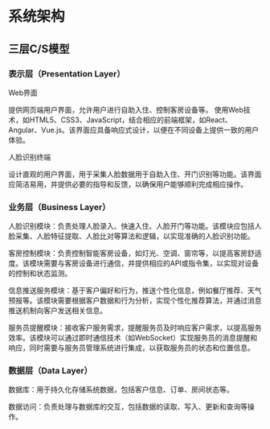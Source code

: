 # 系统架构

## 三层C/S模型

### 表示层（Presentation Layer）
Web界面

提供网页端用户界面，允许用户进行自助入住、控制客房设备等。
使用Web技术，如HTML5、CSS3、JavaScript，结合相应的前端框架，如React、Angular、Vue.js。该界面应具备响应式设计，以便在不同设备上提供一致的用户体验。

人脸识别终端

设计直观的用户界面，用于采集人脸数据用于自助入住、开门识别等功能。该界面应简洁易用，并提供必要的指导和反馈，以确保用户能够顺利完成相应操作。
### 业务层（Business Layer）
人脸识别模块：负责处理人脸录入、快速入住、人脸开门等功能。该模块应包括人脸采集、人脸特征提取、人脸比对等算法和逻辑，以实现准确的人脸识别功能。

客房控制模块：负责控制智能客房设备，如灯光、空调、窗帘等，以提高客房舒适度。该模块需要与客房设备进行通信，并提供相应的API或指令集，以实现对设备的控制和状态监测。

信息推送服务模块：基于客户偏好和行为，推送个性化信息，例如餐厅推荐、天气预报等。该模块需要根据客户数据和行为分析，实现个性化推荐算法，并通过消息推送机制向客户发送相关信息。

服务员提醒模块：接收客户服务需求，提醒服务员及时响应客户需求，以提高服务效率。该模块可以通过即时通信技术（如WebSocket）实现服务员的消息提醒和响应，同时需要与服务员管理系统进行集成，以获取服务员的状态和位置信息。
### 数据层（Data Layer）
数据库：用于持久化存储系统数据，包括客户信息、订单、房间状态等。

数据访问：负责处理与数据库的交互，包括数据的读取、写入、更新和查询等操作。
